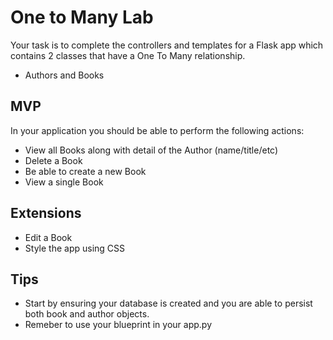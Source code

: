 # One to Many Lab

Your task is to complete the controllers and templates for a Flask app which contains 2 classes that have a One To Many relationship.

- Authors and Books

## MVP

In your application you should be able to perform the following actions:

- View all Books along with detail of the Author (name/title/etc)
- Delete a Book
- Be able to create a new Book
- View a single Book

## Extensions

- Edit a Book
- Style the app using CSS

## Tips

- Start by ensuring your database is created and you are able to persist both book and author objects.
- Remeber to use your blueprint in your app.py